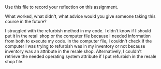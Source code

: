 Use this file to record your reflection on this assignment. 

What worked, what didn't, what advice would you give someone taking this course in the future?

I struggled with the refurbish method in my code. I didn't know if I should put it in the retail shop or the computer file because I needed information from both to execute my code. In the computer file, I couldn't check if the computer I was trying to refurbish was in my inventory or not because inventory was an attribute in the resale shop. Alternatively, I couldn't retrieve the needed operating system attribute if I put refurbish in the resale shop file. 

